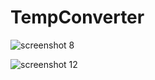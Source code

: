# TempConverter

![screenshot 8](https://user-images.githubusercontent.com/26575291/31618609-65a9c264-b260-11e7-9673-5a7b489e7d0c.png)

![screenshot 12](https://user-images.githubusercontent.com/26575291/32083546-58d4e27e-ba91-11e7-9c42-e6fc519b30f5.png)

